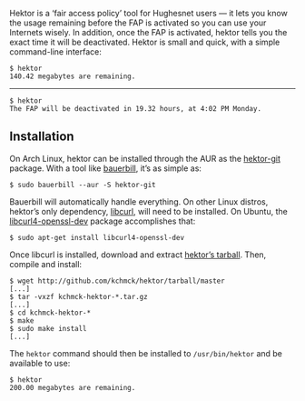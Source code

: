 Hektor is a ‘fair access policy’ tool for Hughesnet users — it lets you know the
usage remaining before the FAP is activated so you can use your Internets
wisely. In addition, once the FAP is activated, hektor tells you the exact time
it will be deactivated. Hektor is small and quick, with a simple command-line
interface:

    $ hektor
    140.42 megabytes are remaining.

---

    $ hektor
    The FAP will be deactivated in 19.32 hours, at 4:02 PM Monday.

## Installation

On Arch Linux, hektor can be installed through the AUR as the [hektor-git]
package. With a tool like [bauerbill], itʼs as simple as:

    $ sudo bauerbill --aur -S hektor-git

[hektor-git]: http://aur.archlinux.org/packages.php?ID=37095
[bauerbill]: http://xyne.archlinux.ca/info/bauerbill

Bauerbill will automatically handle everything. On other Linux distros, hektorʼs
only dependency, [libcurl], will need to be installed. On Ubuntu, the
[libcurl4-openssl-dev][ubuntu-libcurl] package accomplishes that:

    $ sudo apt-get install libcurl4-openssl-dev

[libcurl]: http://curl.haxx.se/libcurl/
[ubuntu-libcurl]: http://packages.ubuntu.com/lucid/libcurl4-openssl-dev

Once libcurl is installed, download and extract [hektorʼs tarball][tarball].
Then, compile and install:

    $ wget http://github.com/kchmck/hektor/tarball/master
    [...]
    $ tar -vxzf kchmck-hektor-*.tar.gz
    [...]
    $ cd kchmck-hektor-*
    $ make
    $ sudo make install
    [...]

[tarball]: http://github.com/kchmck/hektor/tarball/master

The `hektor` command should then be installed to `/usr/bin/hektor` and be
available to use:

    $ hektor
    200.00 megabytes are remaining.
